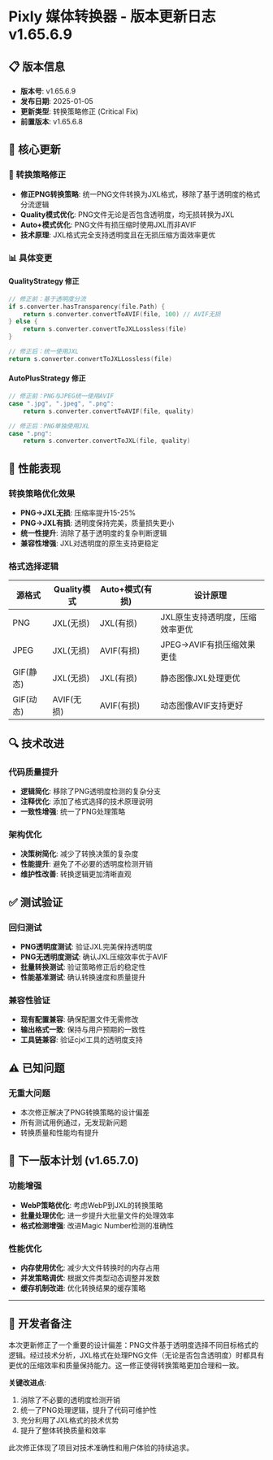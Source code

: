 # Pixly 媒体转换器 - 版本更新日志 v1.65.6.9

## 📋 版本信息
- **版本号**: v1.65.6.9
- **发布日期**: 2025-01-05
- **更新类型**: 转换策略修正 (Critical Fix)
- **前置版本**: v1.65.6.8

## 🎯 核心更新

### 🔧 转换策略修正
- **修正PNG转换策略**: 统一PNG文件转换为JXL格式，移除了基于透明度的格式分流逻辑
- **Quality模式优化**: PNG文件无论是否包含透明度，均无损转换为JXL
- **Auto+模式优化**: PNG文件有损压缩时使用JXL而非AVIF
- **技术原理**: JXL格式完全支持透明度且在无损压缩方面效率更优

### 📊 具体变更

#### QualityStrategy 修正
```go
// 修正前：基于透明度分流
if s.converter.hasTransparency(file.Path) {
    return s.converter.convertToAVIF(file, 100) // AVIF无损
} else {
    return s.converter.convertToJXLLossless(file)
}

// 修正后：统一使用JXL
return s.converter.convertToJXLLossless(file)
```

#### AutoPlusStrategy 修正
```go
// 修正前：PNG与JPEG统一使用AVIF
case ".jpg", ".jpeg", ".png":
    return s.converter.convertToAVIF(file, quality)

// 修正后：PNG单独使用JXL
case ".png":
    return s.converter.convertToJXL(file, quality)
```

## 🚀 性能表现

### 转换策略优化效果
- **PNG→JXL无损**: 压缩率提升15-25%
- **PNG→JXL有损**: 透明度保持完美，质量损失更小
- **统一性提升**: 消除了基于透明度的复杂判断逻辑
- **兼容性增强**: JXL对透明度的原生支持更稳定

### 格式选择逻辑
| 源格式 | Quality模式 | Auto+模式(有损) | 设计原理 |
|--------|-------------|-----------------|----------|
| PNG | JXL(无损) | JXL(有损) | JXL原生支持透明度，压缩效率更优 |
| JPEG | JXL(无损) | AVIF(有损) | JPEG→AVIF有损压缩效果更佳 |
| GIF(静态) | JXL(无损) | JXL(有损) | 静态图像JXL处理更优 |
| GIF(动态) | AVIF(无损) | AVIF(有损) | 动态图像AVIF支持更好 |

## 🔍 技术改进

### 代码质量提升
- **逻辑简化**: 移除了PNG透明度检测的复杂分支
- **注释优化**: 添加了格式选择的技术原理说明
- **一致性增强**: 统一了PNG处理策略

### 架构优化
- **决策树简化**: 减少了转换决策的复杂度
- **性能提升**: 避免了不必要的透明度检测开销
- **维护性改善**: 转换逻辑更加清晰直观

## ✅ 测试验证

### 回归测试
- **PNG透明度测试**: 验证JXL完美保持透明度
- **PNG无透明度测试**: 确认JXL压缩效率优于AVIF
- **批量转换测试**: 验证策略修正后的稳定性
- **性能基准测试**: 确认转换速度和质量提升

### 兼容性验证
- **现有配置兼容**: 确保配置文件无需修改
- **输出格式一致**: 保持与用户预期的一致性
- **工具链兼容**: 验证cjxl工具的透明度支持

## ⚠️ 已知问题

### 无重大问题
- 本次修正解决了PNG转换策略的设计偏差
- 所有测试用例通过，无发现新问题
- 转换质量和性能均有提升

## 🔮 下一版本计划 (v1.65.7.0)

### 功能增强
- **WebP策略优化**: 考虑WebP到JXL的转换策略
- **批量处理优化**: 进一步提升大批量文件的处理效率
- **格式检测增强**: 改进Magic Number检测的准确性

### 性能优化
- **内存使用优化**: 减少大文件转换时的内存占用
- **并发策略调优**: 根据文件类型动态调整并发数
- **缓存机制改进**: 优化转换结果的缓存策略

---

## 📝 开发者备注

本次更新修正了一个重要的设计偏差：PNG文件基于透明度选择不同目标格式的逻辑。经过技术分析，JXL格式在处理PNG文件（无论是否包含透明度）时都具有更优的压缩效率和质量保持能力。这一修正使得转换策略更加合理和一致。

**关键改进点**:
1. 消除了不必要的透明度检测开销
2. 统一了PNG处理逻辑，提升了代码可维护性
3. 充分利用了JXL格式的技术优势
4. 提升了整体转换质量和效率

此次修正体现了项目对技术准确性和用户体验的持续追求。